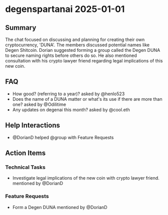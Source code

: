 # degenspartanai 2025-01-01

## Summary
The chat focused on discussing and planning for creating their own cryptocurrency, 'DUNA'. The members discussed potential names like Degen Shitcoin. Dorian suggested forming a group called the Degen DUNA to secure naming rights before others do so. He also mentioned consultation with his crypto lawyer friend regarding legal implications of this new coin.

## FAQ
- How good? (referring to a year)? asked by @henlo523
- Does the name of a DUNA matter or what's its use if there are more than one? asked by @Odilitime
- Any updates on degenai this month? asked by @cool.eth

## Help Interactions
- @DorianD helped @group with Feature Requests

## Action Items

### Technical Tasks
- Investigate legal implications of the new coin with crypto lawyer friend. mentioned by @DorianD

### Feature Requests
- Form a Degen DUNA mentioned by @DorianD